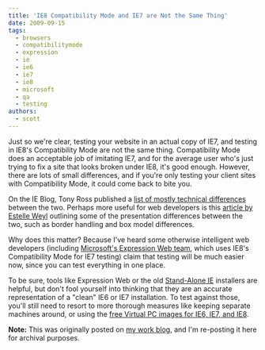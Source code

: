 ```yaml
---
title: 'IE8 Compatibility Mode and IE7 are Not the Same Thing'
date: 2009-09-15
tags:
  - browsers
  - compatibilitymode
  - expression
  - ie
  - ie6
  - ie7
  - ie8
  - microsoft
  - qa
  - testing
authors:
  - scott
---
```


Just so we're clear, testing your website in an actual copy of IE7, and testing in IE8's Compatibility Mode are not the same thing. Compatibility Mode does an acceptable job of imitating IE7, and for the average user who's just trying to fix a site that looks broken under IE8, it's good enough. However, there are lots of small differences, and if you're only testing your client sites with Compatibility Mode, it could come back to bite you.

On the IE Blog, Tony Ross published a [list of mostly technical differences](http://blogs.msdn.com/ie/archive/2009/03/12/site-compatibility-and-ie8.aspx) between the two. Perhaps more useful for web developers is this [article by Estelle Weyl](http://www.evotech.net/blog/2009/03/ie8-css-support/) outlining some of the presentation differences between the two, such as border handling and box model differences.

Why does this matter? Because I've heard some otherwise intelligent web developers (including [Microsoft's Expression Web team](http://blogs.msdn.com/xweb/archive/2009/03/18/Microsoft-Expression-Web-SuperPreview-for-Windows-Internet-Explorer.aspx), which uses IE8's Compatibility Mode for IE7 testing) claim that testing will be much easier now, since you can test everything in one place.

To be sure, tools like Expression Web or the old [Stand-Alone IE](http://www.positioniseverything.net/articles/multiIE.html) installers are helpful, but don't fool yourself into thinking that they are an accurate representation of a "clean" IE6 or IE7 installation. To test against those, you'll still need to resort to more thorough measures like keeping separate machines around, or using the [free Virtual PC images for IE6, IE7, and IE8](http://www.microsoft.com/Downloads/details.aspx?FamilyID=21eabb90-958f-4b64-b5f1-73d0a413c8ef&displaylang=en).

**Note:** This was originally posted on [my work blog](http://blogs.popart.com/author/scottvandehey/), and I'm re-posting it here for archival purposes.
